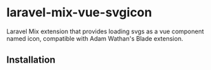 # laravel-mix-vue-svgicon

Laravel Mix extension that provides loading svgs as a vue component named icon, compatible with Adam Wathan's Blade extension.

## Installation
